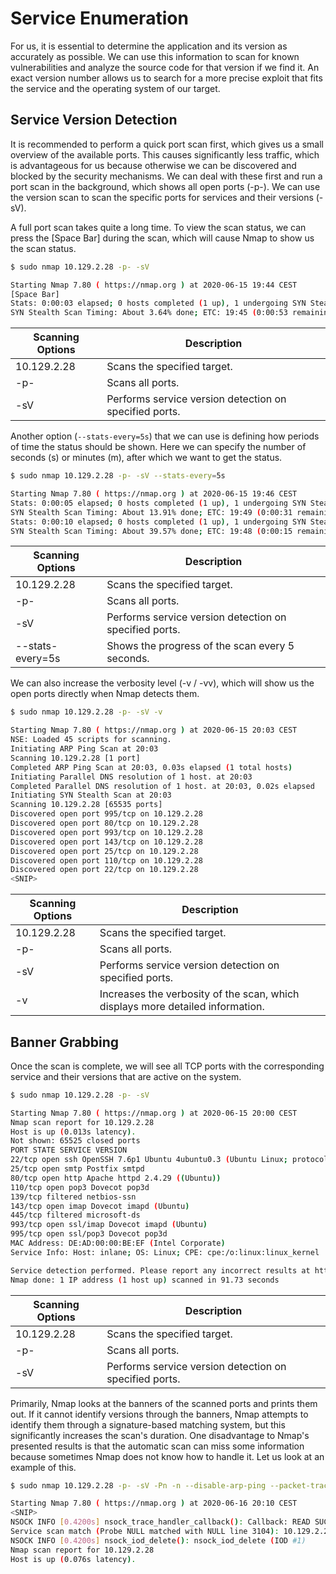 # Service Enumeration

For us, it is essential to determine the application and its version as accurately as possible. We can use this information to scan for known vulnerabilities and analyze the source code for that version if we find it. An exact version number allows us to search for a more precise exploit that fits the service and the operating system of our target.

## Service Version Detection

It is recommended to perform a quick port scan first, which gives us a small overview of the available ports. This causes significantly less traffic, which is advantageous for us because otherwise we can be discovered and blocked by the security mechanisms. We can deal with these first and run a port scan in the background, which shows all open ports (-p-). We can use the version scan to scan the specific ports for services and their versions (-sV).

A full port scan takes quite a long time. To view the scan status, we can press the [Space Bar] during the scan, which will cause Nmap to show us the scan status.

```bash
$ sudo nmap 10.129.2.28 -p- -sV

Starting Nmap 7.80 ( https://nmap.org ) at 2020-06-15 19:44 CEST
[Space Bar]
Stats: 0:00:03 elapsed; 0 hosts completed (1 up), 1 undergoing SYN Stealth Scan
SYN Stealth Scan Timing: About 3.64% done; ETC: 19:45 (0:00:53 remaining)
```

| Scanning Options | Description                                            |
| ---------------- | ------------------------------------------------------ |
| 10.129.2.28      | Scans the specified target.                            |
| -p-              | Scans all ports.                                       |
| -sV              | Performs service version detection on specified ports. |

Another option (`--stats-every=5s`) that we can use is defining how periods of time the status should be shown. Here we can specify the number of seconds (s) or minutes (m), after which we want to get the status.

```bash
$ sudo nmap 10.129.2.28 -p- -sV --stats-every=5s

Starting Nmap 7.80 ( https://nmap.org ) at 2020-06-15 19:46 CEST
Stats: 0:00:05 elapsed; 0 hosts completed (1 up), 1 undergoing SYN Stealth Scan
SYN Stealth Scan Timing: About 13.91% done; ETC: 19:49 (0:00:31 remaining)
Stats: 0:00:10 elapsed; 0 hosts completed (1 up), 1 undergoing SYN Stealth Scan
SYN Stealth Scan Timing: About 39.57% done; ETC: 19:48 (0:00:15 remaining)
```

| Scanning Options | Description                                            |
| ---------------- | ------------------------------------------------------ |
| 10.129.2.28      | Scans the specified target.                            |
| -p-              | Scans all ports.                                       |
| -sV              | Performs service version detection on specified ports. |
| --stats-every=5s | Shows the progress of the scan every 5 seconds.        |

We can also increase the verbosity level (-v / -vv), which will show us the open ports directly when Nmap detects them.

```bash
$ sudo nmap 10.129.2.28 -p- -sV -v

Starting Nmap 7.80 ( https://nmap.org ) at 2020-06-15 20:03 CEST
NSE: Loaded 45 scripts for scanning.
Initiating ARP Ping Scan at 20:03
Scanning 10.129.2.28 [1 port]
Completed ARP Ping Scan at 20:03, 0.03s elapsed (1 total hosts)
Initiating Parallel DNS resolution of 1 host. at 20:03
Completed Parallel DNS resolution of 1 host. at 20:03, 0.02s elapsed
Initiating SYN Stealth Scan at 20:03
Scanning 10.129.2.28 [65535 ports]
Discovered open port 995/tcp on 10.129.2.28
Discovered open port 80/tcp on 10.129.2.28
Discovered open port 993/tcp on 10.129.2.28
Discovered open port 143/tcp on 10.129.2.28
Discovered open port 25/tcp on 10.129.2.28
Discovered open port 110/tcp on 10.129.2.28
Discovered open port 22/tcp on 10.129.2.28
<SNIP>
```

| Scanning Options | Description                                                                    |
| ---------------- | ------------------------------------------------------------------------------ |
| 10.129.2.28      | Scans the specified target.                                                    |
| -p-              | Scans all ports.                                                               |
| -sV              | Performs service version detection on specified ports.                         |
| -v               | Increases the verbosity of the scan, which displays more detailed information. |

## Banner Grabbing

Once the scan is complete, we will see all TCP ports with the corresponding service and their versions that are active on the system.

```bash
$ sudo nmap 10.129.2.28 -p- -sV

Starting Nmap 7.80 ( https://nmap.org ) at 2020-06-15 20:00 CEST
Nmap scan report for 10.129.2.28
Host is up (0.013s latency).
Not shown: 65525 closed ports
PORT STATE SERVICE VERSION
22/tcp open ssh OpenSSH 7.6p1 Ubuntu 4ubuntu0.3 (Ubuntu Linux; protocol 2.0)
25/tcp open smtp Postfix smtpd
80/tcp open http Apache httpd 2.4.29 ((Ubuntu))
110/tcp open pop3 Dovecot pop3d
139/tcp filtered netbios-ssn
143/tcp open imap Dovecot imapd (Ubuntu)
445/tcp filtered microsoft-ds
993/tcp open ssl/imap Dovecot imapd (Ubuntu)
995/tcp open ssl/pop3 Dovecot pop3d
MAC Address: DE:AD:00:00:BE:EF (Intel Corporate)
Service Info: Host: inlane; OS: Linux; CPE: cpe:/o:linux:linux_kernel

Service detection performed. Please report any incorrect results at https://nmap.org/submit/ .
Nmap done: 1 IP address (1 host up) scanned in 91.73 seconds
```

| Scanning Options | Description                                            |
| ---------------- | ------------------------------------------------------ |
| 10.129.2.28      | Scans the specified target.                            |
| -p-              | Scans all ports.                                       |
| -sV              | Performs service version detection on specified ports. |

Primarily, Nmap looks at the banners of the scanned ports and prints them out. If it cannot identify versions through the banners, Nmap attempts to identify them through a signature-based matching system, but this significantly increases the scan's duration. One disadvantage to Nmap's presented results is that the automatic scan can miss some information because sometimes Nmap does not know how to handle it. Let us look at an example of this.

```bash
$ sudo nmap 10.129.2.28 -p- -sV -Pn -n --disable-arp-ping --packet-trace

Starting Nmap 7.80 ( https://nmap.org ) at 2020-06-16 20:10 CEST
<SNIP>
NSOCK INFO [0.4200s] nsock_trace_handler_callback(): Callback: READ SUCCESS for EID 18 [10.129.2.28:25] (35 bytes): 220 inlane ESMTP Postfix (Ubuntu)..
Service scan match (Probe NULL matched with NULL line 3104): 10.129.2.28:25 is smtp. Version: |Postfix smtpd|||
NSOCK INFO [0.4200s] nsock_iod_delete(): nsock_iod_delete (IOD #1)
Nmap scan report for 10.129.2.28
Host is up (0.076s latency).
```
